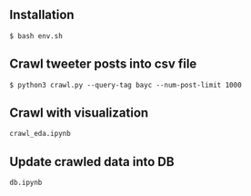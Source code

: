 ## Installation

    $ bash env.sh

## Crawl tweeter posts into csv file

    $ python3 crawl.py --query-tag bayc --num-post-limit 1000

## Crawl with visualization

```
crawl_eda.ipynb
```

## Update crawled data into DB

```
db.ipynb
```

